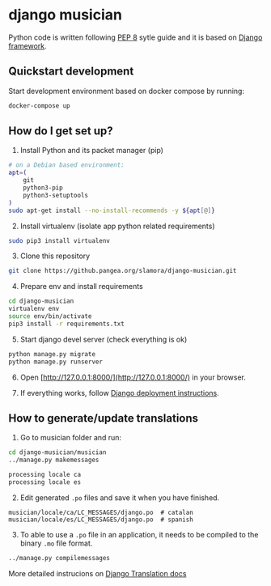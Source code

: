 # django musician
Python code is written following [PEP 8](https://www.python.org/dev/peps/pep-0008/) sytle guide and it is based on [Django framework](https://djangoproject.com).

## Quickstart development
Start development environment based on docker compose by running:
```bash
docker-compose up
```

## How do I get set up?

1. Install Python and its packet manager (pip) 
```bash
# on a Debian based environment:
apt=(
    git
    python3-pip
    python3-setuptools
)
sudo apt-get install --no-install-recommends -y ${apt[@]}

```

2. Install virtualenv (isolate app python related requirements)
```bash
sudo pip3 install virtualenv
```

3. Clone this repository
```bash
git clone https://github.pangea.org/slamora/django-musician.git
```

4. Prepare env and install requirements
```bash
cd django-musician
virtualenv env
source env/bin/activate
pip3 install -r requirements.txt
```
5. Start django devel server (check everything is ok)
```bash
python manage.py migrate
python manage.py runserver
```

6. Open [http://127.0.0.1:8000/](http://127.0.0.1:8000/) in your browser.

7. If everything works, follow [Django deployment instructions](https://docs.djangoproject.com/en/2.2/howto/deployment/).

## How to generate/update translations

1. Go to musician folder and run:
```bash
cd django-musician/musician
../manage.py makemessages
```

```bash
processing locale ca
processing locale es
```

2. Edit generated `.po` files and save it when you have finished.
```
musician/locale/ca/LC_MESSAGES/django.po  # catalan
musician/locale/es/LC_MESSAGES/django.po  # spanish
```

3. To able to use a `.po` file in an application, it needs to be compiled to the binary `.mo` file format.
```bash
../manage.py compilemessages
```

More detailed instrucions on [Django Translation docs](https://docs.djangoproject.com/en/2.2/topics/i18n/translation/)
